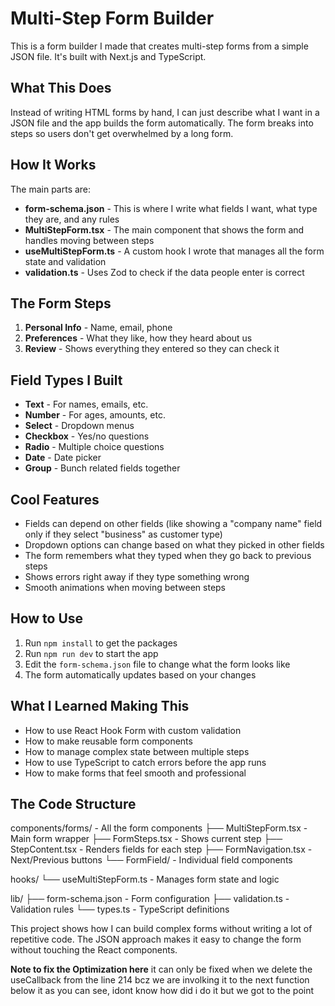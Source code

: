 # Multi-Step Form Builder

This is a form builder I made that creates multi-step forms from a simple JSON file. It's built with Next.js and TypeScript.

## What This Does

Instead of writing HTML forms by hand, I can just describe what I want in a JSON file and the app builds the form automatically. The form breaks into steps so users don't get overwhelmed by a long form.

## How It Works

The main parts are:

- **form-schema.json** - This is where I write what fields I want, what type they are, and any rules
- **MultiStepForm.tsx** - The main component that shows the form and handles moving between steps
- **useMultiStepForm.ts** - A custom hook I wrote that manages all the form state and validation
- **validation.ts** - Uses Zod to check if the data people enter is correct

## The Form Steps

1. **Personal Info** - Name, email, phone
2. **Preferences** - What they like, how they heard about us
3. **Review** - Shows everything they entered so they can check it

## Field Types I Built

- **Text** - For names, emails, etc.
- **Number** - For ages, amounts, etc.
- **Select** - Dropdown menus
- **Checkbox** - Yes/no questions
- **Radio** - Multiple choice questions
- **Date** - Date picker
- **Group** - Bunch related fields together

## Cool Features

- Fields can depend on other fields (like showing a "company name" field only if they select "business" as customer type)
- Dropdown options can change based on what they picked in other fields
- The form remembers what they typed when they go back to previous steps
- Shows errors right away if they type something wrong
- Smooth animations when moving between steps

## How to Use

1. Run `npm install` to get the packages
2. Run `npm run dev` to start the app
3. Edit the `form-schema.json` file to change what the form looks like
4. The form automatically updates based on your changes

## What I Learned Making This

- How to use React Hook Form with custom validation
- How to make reusable form components
- How to manage complex state between multiple steps
- How to use TypeScript to catch errors before the app runs
- How to make forms that feel smooth and professional

## The Code Structure

components/forms/ - All the form components
├── MultiStepForm.tsx - Main form wrapper
├── FormSteps.tsx - Shows current step
├── StepContent.tsx - Renders fields for each step
├── FormNavigation.tsx - Next/Previous buttons
└── FormField/ - Individual field components

hooks/
└── useMultiStepForm.ts - Manages form state and logic

lib/
├── form-schema.json - Form configuration
├── validation.ts - Validation rules
└── types.ts - TypeScript definitions

This project shows how I can build complex forms without writing a lot of repetitive code. The JSON approach makes it easy to change the form without
touching the React components.

**Note to fix the Optimization here** it can only be fixed when we delete the useCallback from the line 214 bcz we are involking it to the next function below it as you can see, idont know how did i do it but we got to the point
